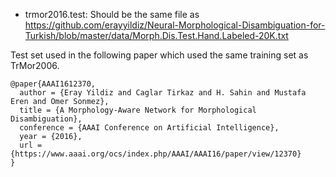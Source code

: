 * trmor2016.test: Should be the same file as https://github.com/erayyildiz/Neural-Morphological-Disambiguation-for-Turkish/blob/master/data/Morph.Dis.Test.Hand.Labeled-20K.txt

Test set used in the following paper which used the same training set as TrMor2006.
```
@paper{AAAI1612370,
  author = {Eray Yildiz and Caglar Tirkaz and H. Sahin and Mustafa Eren and Omer Sonmez},
  title = {A Morphology-Aware Network for Morphological Disambiguation},
  conference = {AAAI Conference on Artificial Intelligence},
  year = {2016},
  url = {https://www.aaai.org/ocs/index.php/AAAI/AAAI16/paper/view/12370}
}
```
